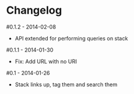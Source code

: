 Changelog
=========

#0.1.2 - 2014-02-08
- API extended for performing queries on stack

#0.1.1 - 2014-01-30
- Fix: Add URL with no URI

#0.1 - 2014-01-26
- Stack links up, tag them and search them

